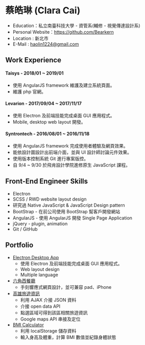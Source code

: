 # 蔡皓琳 (Clara Cai)

* Education：私立南臺科技大學 - 資管系(輔修 - 視覺傳達設計系)
* Personal Website：https://github.com/Bearkern
* Location : 新北市
* E-Mail : haolin1224@gmail.com

## Work Experience

#### Taisys - 2018/01 ~ 2019/01
* 使用 AngularJS framework 維護及建立系統頁面。
* 維護 php 官網。

#### Levarion - 2017/09/04 ~ 2017/11/17
* 使用 Electron 及前端技能完成桌面 GUI 應用程式。
* Mobile, desktop web layout 開發。

#### Syntrontech - 2016/08/01 ~ 2016/11/18

* 使用 AngularJS framework 完成使用者體驗及網頁效果。
* 能依設計圖設計出前端介面，並與 UI 設計師討論元件效果。
* 使用版本控制系統 Git 進行專案版控。
* 自 9/4 ~ 9/30 於飛肯設計學院進修原生 JavaScript 課程。

## Front-End Engineer Skills

* Electron
* SCSS / RWD website layout design
* 研究過 Native JavaScript & JavaScript Design pattern
* BootStrap - 在前公司使用 BootStrap 幫客戶開發網站
* AngularJS - 使用 AngularJS 開發 Single Page Application
* jQuery - plugin, animation
* Git / GitHub

## Portfolio

* [Electron Desktop App](https://www.dropbox.com/sh/e9ywcqrnq0dhcpq/AAALC0VXU2vhjKp_wYEBi0cGa?dl=0)
  * 使用 Electron 及前端技能完成桌面 GUI 應用程式。
  * Web layout design
  * Multiple language
* [六角西餐廳](https://bearkern.github.io/Hex-western-restaurant-RWD/)
  * 手刻響應式網頁設計，並可兼容 pad、iPhone
* [高雄旅遊資訊](https://bearkern.github.io/Kaohsiung-tour-map/)
  * 利用 AJAX 介接 JSON 資料
  * 介接 open data API
  * 點選區域可得到該區相關旅遊資訊
  * Google maps API 串接及定位
* [BMI Calculator](https://bearkern.github.io/BMI-calculator/)
  * 利用 localStorage 儲存資料
  * 輸入身高及體重，計算 BMI 數值並紀錄身體狀態
